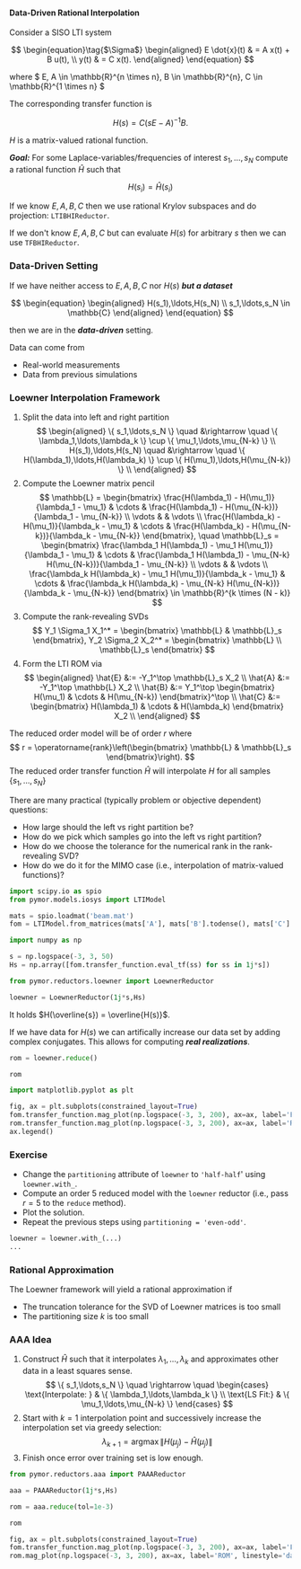 #### Data-Driven Rational Interpolation

Consider a SISO LTI system

$$
\begin{equation}\tag{$\Sigma$}
  \begin{aligned}
    E \dot{x}(t) & = A x(t) + B u(t), \\
    y(t) & = C x(t).
  \end{aligned}
\end{equation}
$$

where $ E, A \in \mathbb{R}^{n \times n}, B \in \mathbb{R}^{n}, C \in \mathbb{R}^{1 \times n} $

The corresponding transfer function is

$$
H(s) = C {\left(s E - A\right)}^{-1} B.
$$

$H$ is a matrix-valued rational function.


***Goal:*** For some Laplace-variables/frequencies of interest $s_1,\ldots,s_N$ compute a rational function $\hat{H}$ such that 

$$
    H(s_i) = \hat{H}(s_i)
$$


If we know $E, A, B, C$ then we use rational Krylov subspaces and do projection: `LTIBHIReductor`.

If we don't know $E, A, B, C$ but can evaluate $H(s)$ for arbitrary $s$ then we can use `TFBHIReductor`.


### Data-Driven Setting

If we have neither access to $E, A, B, C$ nor $H(s)$ ***but a dataset***

$$
\begin{equation}
  \begin{aligned}
    H(s_1),\ldots,H(s_N) \\
    s_1,\ldots,s_N \in \mathbb{C}
  \end{aligned}
\end{equation}
$$

then we are in the ***data-driven*** setting.

Data can come from
- Real-world measurements
- Data from previous simulations


### Loewner Interpolation Framework

1.    Split the data into left and right partition
    $$
    \begin{aligned}
    \{ s_1,\ldots,s_N \} \quad &\rightarrow \quad \{ \lambda_1,\ldots,\lambda_k \} \cup \{ \mu_1,\ldots,\mu_{N-k} \} \\
    H(s_1),\ldots,H(s_N) \quad &\rightarrow \quad \{ H(\lambda_1),\ldots,H(\lambda_k) \} \cup \{ H(\mu_1),\ldots,H(\mu_{N-k}) \} \\
    \end{aligned}
    $$
2.    Compute the Loewner matrix pencil
    $$
    \mathbb{L} = \begin{bmatrix}
    \frac{H(\lambda_1) - H(\mu_1)}{\lambda_1 - \mu_1} & \cdots & \frac{H(\lambda_1) - H(\mu_{N-k})}{\lambda_1 - \mu_{N-k}} \\ 
        \vdots & & \vdots \\
    \frac{H(\lambda_k) - H(\mu_1)}{\lambda_k - \mu_1} & \cdots & \frac{H(\lambda_k) - H(\mu_{N-k})}{\lambda_k - \mu_{N-k}}
    \end{bmatrix}, \quad \mathbb{L}_s = \begin{bmatrix}
    \frac{\lambda_1 H(\lambda_1) - \mu_1 H(\mu_1)}{\lambda_1 - \mu_1} & \cdots & \frac{\lambda_1 H(\lambda_1) - \mu_{N-k} H(\mu_{N-k})}{\lambda_1 - \mu_{N-k}} \\ 
        \vdots & & \vdots \\
    \frac{\lambda_k H(\lambda_k) - \mu_1 H(\mu_1)}{\lambda_k - \mu_1} & \cdots & \frac{\lambda_k H(\lambda_k) - \mu_{N-k} H(\mu_{N-k})}{\lambda_k - \mu_{N-k}}
    \end{bmatrix} \in \mathbb{R}^{k \times (N - k)}
    $$
3.    Compute the rank-revealing SVDs
    $$
    Y_1 \Sigma_1 X_1^* = \begin{bmatrix} \mathbb{L} & \mathbb{L}_s \end{bmatrix}, Y_2 \Sigma_2 X_2^* = \begin{bmatrix} \mathbb{L} \\ \mathbb{L}_s \end{bmatrix}
    $$
4.    Form the LTI ROM via
    $$
    \begin{aligned}
        \hat{E} &:= -Y_1^\top \mathbb{L}_s X_2 \\
        \hat{A} &:= -Y_1^\top \mathbb{L} X_2 \\
        \hat{B} &:= Y_1^\top \begin{bmatrix} H(\mu_1) & \cdots & H(\mu_{N-k}) \end{bmatrix}^\top \\
        \hat{C} &:= \begin{bmatrix} H(\lambda_1) & \cdots & H(\lambda_k) \end{bmatrix} X_2 \\
    \end{aligned}
    $$


The reduced order model will be of order $r$ where
$$
    r = \operatorname{rank}\left(\begin{bmatrix} \mathbb{L} & \mathbb{L}_s \end{bmatrix}\right).
$$
The reduced order transfer function $\hat{H}$ will interpolate $H$ for all samples $\{ s_1,\ldots,s_N \}$ 


There are many practical (typically problem or objective dependent) questions:

- How large should the left vs right partition be?
- How do we pick which samples go into the left vs right partition?
- How do we choose the tolerance for the numerical rank in the rank-revealing SVD?
- How do we do it for the MIMO case (i.e., interpolation of matrix-valued functions)?

```python
import scipy.io as spio
from pymor.models.iosys import LTIModel

mats = spio.loadmat('beam.mat')
fom = LTIModel.from_matrices(mats['A'], mats['B'].todense(), mats['C'].todense())
```

```python
import numpy as np

s = np.logspace(-3, 3, 50)
Hs = np.array([fom.transfer_function.eval_tf(ss) for ss in 1j*s])
```

```python
from pymor.reductors.loewner import LoewnerReductor

loewner = LoewnerReductor(1j*s,Hs)
```

It holds $H(\overline{s}) = \overline{H(s)}$.

If we have data for $H(s)$ we can artifically increase our data set by adding complex conjugates. This allows for computing ***real realizations***.

```python
rom = loewner.reduce()
```

```python
rom
```

```python
import matplotlib.pyplot as plt

fig, ax = plt.subplots(constrained_layout=True)
fom.transfer_function.mag_plot(np.logspace(-3, 3, 200), ax=ax, label='FOM')
rom.transfer_function.mag_plot(np.logspace(-3, 3, 200), ax=ax, label='ROM', linestyle='dashed')
ax.legend()
```

### Exercise

- Change the `partitioning` attribute of `loewner` to `'half-half`' using `loewner.with_`.
- Compute an order $5$ reduced model with the `loewner` reductor (i.e., pass $r=5$ to the `reduce` method).
- Plot the solution.
- Repeat the previous steps using `partitioning = 'even-odd'`.


```python
loewner = loewner.with_(...)
...
```

### Rational Approximation
The Loewner framework will yield a rational approximation if
- The truncation tolerance for the SVD of Loewner matrices is too small
- The partitioning size $k$ is too small


### AAA Idea
1.    Construct $\hat{H}$ such that it interpolates $\lambda_1,\ldots,\lambda_k$ and approximates other data in a least squares sense.
    $$
    \{ s_1,\ldots,s_N \} \quad \rightarrow \quad \begin{cases} \text{Interpolate: } & \{ \lambda_1,\ldots,\lambda_k \} \\ \text{LS Fit:} & \{ \mu_1,\ldots,\mu_{N-k} \} \end{cases}
    $$
2.    Start with $k=1$ interpolation point and successively increase the interpolation set via greedy selection:
    $$
      \lambda_{k+1} = \operatorname{arg max} \lVert H(\mu_j) - \hat{H}(\mu_j) \rVert
    $$
3.    Finish once error over training set is low enough.

```python
from pymor.reductors.aaa import PAAAReductor

aaa = PAAAReductor(1j*s,Hs)
```

```python
rom = aaa.reduce(tol=1e-3)
```

```python
rom
```

```python
fig, ax = plt.subplots(constrained_layout=True)
fom.transfer_function.mag_plot(np.logspace(-3, 3, 200), ax=ax, label='FOM')
rom.mag_plot(np.logspace(-3, 3, 200), ax=ax, label='ROM', linestyle='dashed')
```

```python

```
